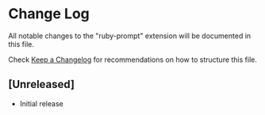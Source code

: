 # Change Log

All notable changes to the "ruby-prompt" extension will be documented in this file.

Check [Keep a Changelog](http://keepachangelog.com/) for recommendations on how to structure this file.

## [Unreleased]

- Initial release
